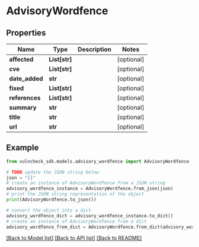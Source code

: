 # AdvisoryWordfence


## Properties

Name | Type | Description | Notes
------------ | ------------- | ------------- | -------------
**affected** | **List[str]** |  | [optional] 
**cve** | **List[str]** |  | [optional] 
**date_added** | **str** |  | [optional] 
**fixed** | **List[str]** |  | [optional] 
**references** | **List[str]** |  | [optional] 
**summary** | **str** |  | [optional] 
**title** | **str** |  | [optional] 
**url** | **str** |  | [optional] 

## Example

```python
from vulncheck_sdk.models.advisory_wordfence import AdvisoryWordfence

# TODO update the JSON string below
json = "{}"
# create an instance of AdvisoryWordfence from a JSON string
advisory_wordfence_instance = AdvisoryWordfence.from_json(json)
# print the JSON string representation of the object
print(AdvisoryWordfence.to_json())

# convert the object into a dict
advisory_wordfence_dict = advisory_wordfence_instance.to_dict()
# create an instance of AdvisoryWordfence from a dict
advisory_wordfence_from_dict = AdvisoryWordfence.from_dict(advisory_wordfence_dict)
```
[[Back to Model list]](../README.md#documentation-for-models) [[Back to API list]](../README.md#documentation-for-api-endpoints) [[Back to README]](../README.md)


